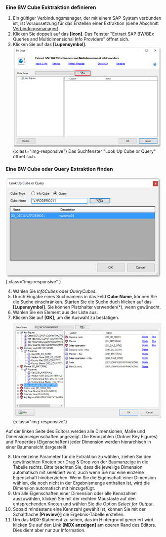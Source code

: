 ### Eine BW Cube Exktraktion definieren
1. Ein gültiger Verbindungsmanager, der mit einem SAP-System verbunden ist, ist Voraussetzung für das Erstellen einer Extraktion (siehe Abschnitt [Verbindungsmanager](../sap-verbindung/verbindungsmanager)).<br>
2. Klicken Sie doppelt auf das **[Icon]**. Das Fenster "Extract SAP BW/BEx Queries and Multidimensional Info Providers" öffnet sich.
3. Klicken Sie auf das **[Lupensymbol]**.
![Bw-Cube-Data-Source](/img/content/Bw-Cube-Data-Source.png){:class="img-responsive"}
Das Suchfenster "Look Up Cube or Query" öffnet sich.

### Eine BW Cube oder Query Extraktion finden
![Query-LookUp](/img/content/Query-LookUp.png){:class="img-responsive" }

4. Wählen Sie *InfoCubes* oder *QueryCubes*.
5. Durch Eingabe eines Suchnamens in das Feld **Cube Name**, können Sie die Suche einschränken. Starten Sie die Suche duch klicken auf das **[Lupensymbol]**. Sie können Platzhalter verwenden(*), wenn gewünscht.
6. Wählen Sie ein Element aus der Liste aus. 
7. Klicken Sie auf **[OK]**, um die Auswahl zu bestätigen.
![Cube-Details](/img/content/Cube-Details.png){:class="img-responsive"}

Auf der linken Seite des Editors werden alle Dimensionen, Maße und Dimensionseigenschaften angezeigt. Die Kennzahlen (Ordner Key Figures) und Properties (Eigenschaften) jeder Dimension werden hierarchisch in einer Baumansicht dargestellt.<br>

8. Um einzelne Parameter für die Extraktion zu wählen, ziehen Sie den gewünschten Knoten per Drag & Drop von der Baumanzeige in die Tabelle rechts. Bitte beachten Sie, dass die jeweilige Dimension automatisch mit selektiert wird, auch wenn Sie nur eine einzelne Eigenschaft hinüberziehen. Wenn Sie die Eigenschaft einer Dimension wählen, die noch nicht in der Ergebnismenge enthalten ist, wird die Dimension automatisch mit hinzugefügt.
9. Um alle Eigenschaften einer Dimension oder alle Kennzahlen auszuwählen, klicken Sie mit der rechten Maustaste auf den entsprechenden Knoten und wählen Sie die Option *Select for Output*.
9. Sobald mindestens eine Kennzahl gewählt ist, können Sie mit der Schaltfläche **[Preview}]** die Ergebnis-Tabelle erstellen.
10. Um das MDX-Statement zu sehen, das im Hintergrund generiert wird, klicken Sie auf den Link **[MDX anzeigen]** am oberen Rand des Editors. Dies dient aber nur zur Information.

